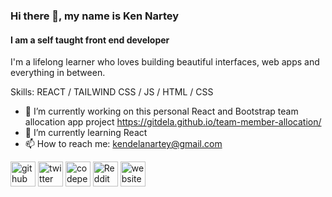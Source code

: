 ### Hi there 👋, my name is Ken Nartey
#### I am a self taught front end developer
I'm a lifelong learner who loves building beautiful interfaces, web apps and everything in between.

Skills: REACT / TAILWIND CSS / JS / HTML / CSS

- 🔭 I’m currently working on this personal React and Bootstrap team allocation app project https://gitdela.github.io/team-member-allocation/ 
- 🌱 I’m currently learning React 
- 📫 How to reach me: kendelanartey@gmail.com   


[<img src='https://cdn.jsdelivr.net/npm/simple-icons@3.0.1/icons/github.svg' alt='github' height='40'>](https://github.com/gitdela)  [<img src='https://cdn.jsdelivr.net/npm/simple-icons@3.0.1/icons/twitter.svg' alt='twitter' height='40'>](https://twitter.com/thewebken)  [<img src='https://cdn.jsdelivr.net/npm/simple-icons@3.0.1/icons/codepen.svg' alt='codepen' height='40'>](https://codepen.io/yosteelo)  [<img src='https://cdn.jsdelivr.net/npm/simple-icons@3.0.1/icons/reddit.svg' alt='Reddit' height='40'>](https://www.reddit.com/user/thewebken)  [<img src='https://cdn.jsdelivr.net/npm/simple-icons@3.0.1/icons/icloud.svg' alt='website' height='40'>](https://gitdela.github.io/react-tailwind-portfolio/)  

